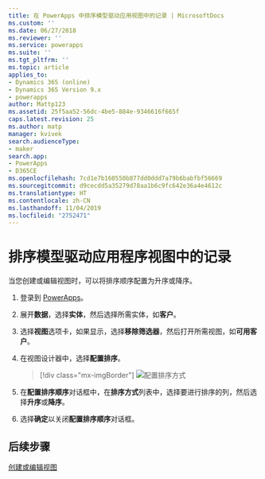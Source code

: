 ```yaml
---
title: 在 PowerApps 中排序模型驱动应用视图中的记录 | MicrosoftDocs
ms.custom: ''
ms.date: 06/27/2018
ms.reviewer: ''
ms.service: powerapps
ms.suite: ''
ms.tgt_pltfrm: ''
ms.topic: article
applies_to:
- Dynamics 365 (online)
- Dynamics 365 Version 9.x
- powerapps
author: Mattp123
ms.assetid: 25f5aa52-56dc-4be5-884e-9346616f665f
caps.latest.revision: 25
ms.author: matp
manager: kvivek
search.audienceType:
- maker
search.app:
- PowerApps
- D365CE
ms.openlocfilehash: 7cd1e7b160550b877dd0ddd7a79b6babfbf56669
ms.sourcegitcommit: d9cecdd5a35279d78aa1b6c9fc642e36a4e4612c
ms.translationtype: HT
ms.contentlocale: zh-CN
ms.lasthandoff: 11/04/2019
ms.locfileid: "2752471"
---
```

# <a name="sort-records-in-a-model-driven-app-view"></a>排序模型驱动应用程序视图中的记录

 当您创建或编辑视图时，可以将排序顺序配置为升序或降序。   
  
1.  登录到 [PowerApps](https://make.powerapps.com/?utm_source=padocs&utm_medium=linkinadoc&utm_campaign=referralsfromdoc)。  


2.  展开**数据**，选择**实体**，然后选择所需实体，如**客户**。   
3.  选择**视图**选项卡，如果显示，选择**移除筛选器**，然后打开所需视图，如**可用客户**。

4.  在视图设计器中，选择**配置排序**。  

    > [!div class="mx-imgBorder"] 
    > ![配置排序方式](media/configure-sorting.png)
  
5.  在**配置排序顺序**对话框中，在**排序方式**列表中，选择要进行排序的列，然后选择**升序**或**降序**。  
  
6.  选择**确定**以关闭**配置排序顺序**对话框。  

## <a name="next-steps"></a>后续步骤
[ 创建或编辑视图 ](create-edit-views.md)
